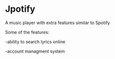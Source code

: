 # Jpotify

A music player with extra features similar to Spotify

Some of the features:

-ability to search lyrics online

-account managment system

